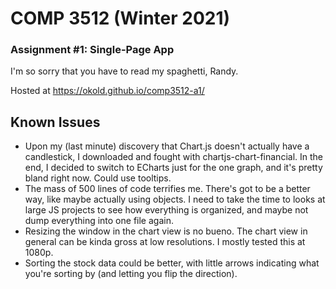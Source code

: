 # COMP 3512 (Winter 2021)
### Assignment #1: Single-Page App

I'm so sorry that you have to read my spaghetti, Randy.

Hosted at https://okold.github.io/comp3512-a1/

## Known Issues

- Upon my (last minute) discovery that Chart.js doesn't actually have a candlestick, I downloaded and fought with chartjs-chart-financial. In the end, I decided to switch to ECharts just for the one graph, and it's pretty bland right now. Could use tooltips.
- The mass of 500 lines of code terrifies me. There's got to be a better way, like maybe actually using objects. I need to take the time to looks at large JS projects to see how everything is organized, and maybe not dump everything into one file again.
- Resizing the window in the chart view is no bueno. The chart view in general can be kinda gross at low resolutions. I mostly tested this at 1080p.
- Sorting the stock data could be better, with little arrows indicating what you're sorting by (and letting you flip the direction).
